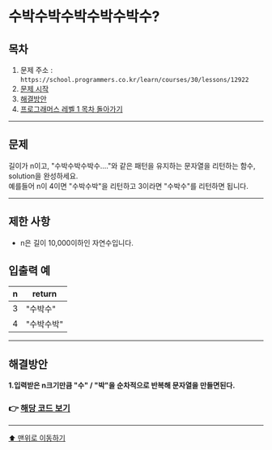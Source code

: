 # 수박수박수박수박수박수?

## 목차

1. 문제 주소 : `https://school.programmers.co.kr/learn/courses/30/lessons/12922`
2. [문제 시작](#문제)
3. [해결방안](#해결방안)
4. [프로그래머스 레벨 1 목차 돌아가기](../README.md)
___

## 문제

길이가 n이고, "수박수박수박수...."와 같은 패턴을 유지하는 문자열을 리턴하는 함수, solution을 완성하세요.<br>
예를들어 n이 4이면 "수박수박"을 리턴하고 3이라면 "수박수"를 리턴하면 됩니다.

___

## 제한 사항

+ n은 길이 10,000이하인 자연수입니다.

## 입출력 예

| n | return |
|---|--------|
| 3 | "수박수"  |
| 4 | "수박수박"  |

___

## 해결방안
**1.입력받은 n크기만큼 "수" / "박"을 순차적으로 반복해 문자열을 만들면된다.** <br>

### 👉 [해당 코드 보기](수박수박수박수박수박수.java)

---

[⬆ 맨위로 이동하기](#수박수박수박수박수박수)